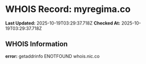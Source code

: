 # WHOIS Record: myregima.co

**Last Updated:** 2025-10-19T03:29:37.718Z
**Checked At:** 2025-10-19T03:29:37.718Z

## WHOIS Information

**error:** getaddrinfo ENOTFOUND whois.nic.co

